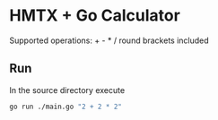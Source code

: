 # HMTX + Go Calculator

Supported operations: + - * /
round brackets included

## Run

In the source directory execute

```sh
go run ./main.go "2 + 2 * 2"
```
